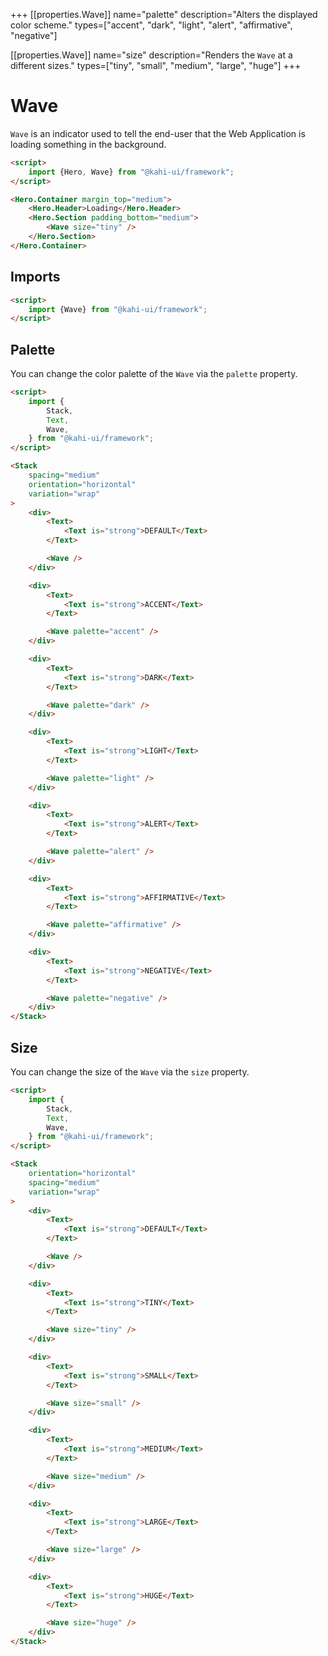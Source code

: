 +++
[[properties.Wave]]
name="palette"
description="Alters the displayed color scheme."
types=["accent", "dark", "light", "alert", "affirmative", "negative"]

[[properties.Wave]]
name="size"
description="Renders the <code>Wave</code> at a different sizes."
types=["tiny", "small", "medium", "large", "huge"]
+++

# Wave

`Wave` is an indicator used to tell the end-user that the Web Application is loading something in the background.

```html repl Wave Preview
<script>
    import {Hero, Wave} from "@kahi-ui/framework";
</script>

<Hero.Container margin_top="medium">
    <Hero.Header>Loading</Hero.Header>
    <Hero.Section padding_bottom="medium">
        <Wave size="tiny" />
    </Hero.Section>
</Hero.Container>
```

## Imports

```html default Wave Imports
<script>
    import {Wave} from "@kahi-ui/framework";
</script>
```

## Palette

You can change the color palette of the `Wave` via the `palette` property.

```html repl Wave Palette
<script>
    import {
        Stack,
        Text,
        Wave,
    } from "@kahi-ui/framework";
</script>

<Stack
    spacing="medium"
    orientation="horizontal"
    variation="wrap"
>
    <div>
        <Text>
            <Text is="strong">DEFAULT</Text>
        </Text>

        <Wave />
    </div>

    <div>
        <Text>
            <Text is="strong">ACCENT</Text>
        </Text>

        <Wave palette="accent" />
    </div>

    <div>
        <Text>
            <Text is="strong">DARK</Text>
        </Text>

        <Wave palette="dark" />
    </div>

    <div>
        <Text>
            <Text is="strong">LIGHT</Text>
        </Text>

        <Wave palette="light" />
    </div>

    <div>
        <Text>
            <Text is="strong">ALERT</Text>
        </Text>

        <Wave palette="alert" />
    </div>

    <div>
        <Text>
            <Text is="strong">AFFIRMATIVE</Text>
        </Text>

        <Wave palette="affirmative" />
    </div>

    <div>
        <Text>
            <Text is="strong">NEGATIVE</Text>
        </Text>

        <Wave palette="negative" />
    </div>
</Stack>
```

## Size

You can change the size of the `Wave` via the `size` property.

```html repl Wave Size
<script>
    import {
        Stack,
        Text,
        Wave,
    } from "@kahi-ui/framework";
</script>

<Stack
    orientation="horizontal"
    spacing="medium"
    variation="wrap"
>
    <div>
        <Text>
            <Text is="strong">DEFAULT</Text>
        </Text>

        <Wave />
    </div>

    <div>
        <Text>
            <Text is="strong">TINY</Text>
        </Text>

        <Wave size="tiny" />
    </div>

    <div>
        <Text>
            <Text is="strong">SMALL</Text>
        </Text>

        <Wave size="small" />
    </div>

    <div>
        <Text>
            <Text is="strong">MEDIUM</Text>
        </Text>

        <Wave size="medium" />
    </div>

    <div>
        <Text>
            <Text is="strong">LARGE</Text>
        </Text>

        <Wave size="large" />
    </div>

    <div>
        <Text>
            <Text is="strong">HUGE</Text>
        </Text>

        <Wave size="huge" />
    </div>
</Stack>
```
